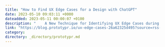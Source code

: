 ```yaml
---
title: "How to Find UX Edge Cases for a Design with ChatGPT"
date: 2023-05-10 09:03:11 +0000
dateadded: 2023-05-11 00:00:07 +0100
description: "    A New Technique for Identifying UX Edge Cases during the design process  Continue reading on Prototypr »  "
link: "https://blog.prototypr.io/ux-edge-cases-26a62325d495?source=rss----eb297ea1161a---4"
category:
directory: _directory/prototypr.md
---
```

